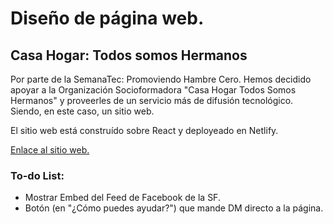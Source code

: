 # Diseño de página web.
## Casa Hogar: Todos somos Hermanos 

Por parte de la SemanaTec: Promoviendo Hambre Cero. Hemos decidido apoyar a la Organización Socioformadora "Casa Hogar Todos Somos Hermanos" y proveerles de un servicio más de difusión tecnológico. Siendo, en este caso, un sitio web. 

El sitio web está construído sobre React y deployeado en Netlify. 

[Enlace al sitio web.](https://casahogar-todossomoshermanos.netlify.app/)

### To-do List: 
- Mostrar Embed del Feed de Facebook de la SF. 
- Botón (en "¿Cómo puedes ayudar?") que mande DM directo a la página.
